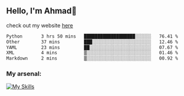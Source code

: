 
## Hello, I'm Ahmad👋

check out my website [here](https://ahmadalwi.com/)

<!--START_SECTION:waka-->

```txt
Python       3 hrs 50 mins   ███████████████████░░░░░░   76.41 %
Other        37 mins         ███░░░░░░░░░░░░░░░░░░░░░░   12.46 %
YAML         23 mins         ██░░░░░░░░░░░░░░░░░░░░░░░   07.67 %
XML          4 mins          ▒░░░░░░░░░░░░░░░░░░░░░░░░   01.46 %
Markdown     2 mins          ▒░░░░░░░░░░░░░░░░░░░░░░░░   00.92 %
```

<!--END_SECTION:waka-->

### My arsenal:

[![My Skills](https://skillicons.dev/icons?i=js,ts,py,go,react,nextjs,svelte,nodejs,django,tailwind,html,css,sass,firebase,mongodb,postgres,mysql,redis,git,github,docker,vscode,figma,godot)](https://skillicons.dev)
